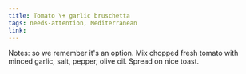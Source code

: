 ```yaml
---
title: Tomato \+ garlic bruschetta
tags: needs-attention, Mediterranean
link: 
---
```

Notes: so we remember it's an option. Mix chopped fresh tomato with minced garlic, salt, pepper, olive oil. Spread on nice toast.  

